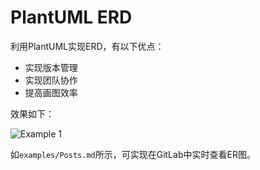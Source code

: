# PlantUML ERD

利用PlantUML实现ERD，有以下优点：

- 实现版本管理
- 实现团队协作
- 提高画图效率

效果如下：

![Example 1](http://www.plantuml.com/plantuml/png/nLHRJnD157xVNp7E2s3efH1UIc9ee8aDqZHbDJPYckdkq6xOtMbsPjN6c62GYnT48h4gNj288T50D0Raql1ds6rvuYyuqwMmB61YGkA-p9mvv_lEENE-sJxAaCLiGvSawP9cAhgjOb1Yh4pZaOY5xeQB6YlP1PjYIo4cmoOBAyI8t2iG5Ydho1JG4BRKY84emrQ4MahacbQma5K9QqtQjWlvf3QGD9d6D4mbOMInZfX6J5hIofJRnCGXHa9y0PRFnJtY4-M3KAYvviiM6TLq3E809ZmFCVKA635BY0eUS1W0FLh0231GvI-qLm35b7ANZr8WIkWE7Z7vrgoq8gWW5GU2LQn1seIgydDh36YZe49ie6jZs9yDnc0p8xmClMwA5h7BWSG5pBlH3ZCt0oZqI3phc2KQ3gTF4tbRmJHYYgcZ5fS8fF2YHYh9gA3ZzZAXZ7O2zzLq_TjIuzDA1xWlYL8psTHG8flB3oPpJLjE3IM7vSHGPhXfzXFTDinso3IcOzW9OFf68jj_DP6zrHszpUqOFnB7xjBq_kVNiEC4Y3B4RChTrzFjK4wbSwcq33iyK4oWwa_MtV67K9ZnnkpZ-ifkB-YAEni_dRbvv_T4a8xObeBFfFDgUB_iRhqus7aREzXvvZp_wCmi7kmiTd6ZKVlUgDK2T0fYk4YiIbvJEJepc9TpcUGncpCpLV-n7SHO636ivWkL82JgOHQTxQt6-6Hg800ismLTeoKEHKn43YJafBXgle-s4ixDyxcurVNzwgy0-l2d8ABav4qP-ggScdHMDtduWzQW5M8Os1IpRgmzQgnk_VkiXLJEkHHFFgUw4uez1r5VM75dDWJYl8wE5DNLq-ENb5U-hq5H5ss-g5QFVd7dTL8y4hXRNNPsg_-vTVVbx5xjtLbgG8hu6PsjvEWnbElF-V3KUnwUjCJpsDjTTHSsUq4tFrlQV_CbmAqYXdn2YPuiPkshEp4PkCsZsvCagG-RgcteVm00)

如`examples/Posts.md`所示，可实现在GitLab中实时查看ER图。